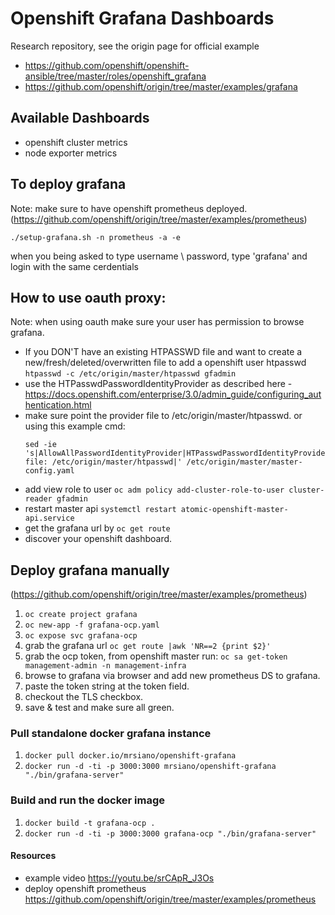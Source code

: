 # Openshift Grafana Dashboards

Research repository, see the origin page for official example
- https://github.com/openshift/openshift-ansible/tree/master/roles/openshift_grafana
- https://github.com/openshift/origin/tree/master/examples/grafana

## Available Dashboards
- openshift cluster metrics
- node exporter metrics

## To deploy grafana
Note: make sure to have openshift prometheus deployed.
(https://github.com/openshift/origin/tree/master/examples/prometheus)

``` ./setup-grafana.sh -n prometheus -a -e ``` 

when you being asked to type username \ password, type 'grafana'
and login with the same cerdentials 

## How to use oauth proxy:
Note: when using oauth make sure your user has permission to browse grafana.
- If you DON'T have an existing HTPASSWD file and want to create a new/fresh/deleted/overwritten file to add a openshift user htpasswd ```htpasswd -c /etc/origin/master/htpasswd gfadmin```
- use the HTPasswdPasswordIdentityProvider as described here - https://docs.openshift.com/enterprise/3.0/admin_guide/configuring_authentication.html 
- make sure point the provider file to /etc/origin/master/htpasswd.
  or using this example cmd:
  ```
  sed -ie 's|AllowAllPasswordIdentityProvider|HTPasswdPasswordIdentityProvider\n      file: /etc/origin/master/htpasswd|' /etc/origin/master/master-config.yaml
  ```
- add view role to user ```oc adm policy add-cluster-role-to-user cluster-reader gfadmin```
- restart master api ```systemctl restart atomic-openshift-master-api.service```
- get the grafana url by ```oc get route```
- discover your openshift dashboard.

## Deploy grafana manually

(https://github.com/openshift/origin/tree/master/examples/prometheus)

1. ```oc create project grafana```
2. ```oc new-app -f grafana-ocp.yaml```
3. ```oc expose svc grafana-ocp```
4. grab the grafana url ``` oc get route |awk 'NR==2 {print $2}' ```
5. grab the ocp token, from openshift master run: ```oc sa get-token management-admin -n management-infra```
6. browse to grafana via browser and add new prometheus DS to grafana.
7. paste the token string at the token field.
8. checkout the TLS checkbox.
9. save & test and make sure all green.

### Pull standalone docker grafana instance
1. ```docker pull docker.io/mrsiano/openshift-grafana```
2. ```docker run -d -ti -p 3000:3000 mrsiano/openshift-grafana "./bin/grafana-server"```

### Build and run the docker image
1. ```docker build -t grafana-ocp .```
2. ```docker run -d -ti -p 3000:3000 grafana-ocp "./bin/grafana-server"```

#### Resources 
- example video https://youtu.be/srCApR_J3Os
- deploy openshift prometheus https://github.com/openshift/origin/tree/master/examples/prometheus 
